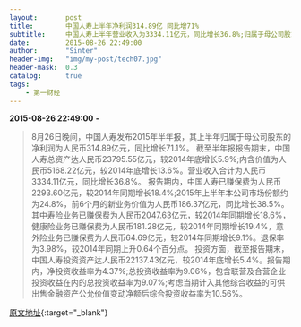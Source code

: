 ```yaml
---
layout:       post
title:        中国人寿上半年净利润314.89亿 同比增71%
subtitle:     中国人寿上半年营业收入为3334.11亿元，同比增长36.8%;归属于母公司股东的净利润314.89亿元，同比增长71.1%。
date:         2015-08-26 22:49:00
author:       "Sinter"
header-img:   "img/my-post/tech07.jpg"
header-mask:  0.3
catalog:      true
tags:
    - 第一财经
---
```


**2015-08-26 22:49:00**  **-**

> 8月26日晚间，中国人寿发布2015年半年报，其上半年归属于母公司股东的净利润为人民币314.89亿元，同比增长71.1%。
截至半年报报告期末，中国人寿总资产达人民币23795.55亿元，较2014年底增长5.9%;内含价值为人民币5168.22亿元，较2014年底增长13.6%。营业收入合计为人民币3334.11亿元，同比增长36.8%。
报告期内，中国人寿已赚保费为人民币2293.60亿元，较2014年同期增长18.4%;2015年上半年本公司市场份额约为24.8%，前6个月的新业务价值为人民币186.37亿元，同比增长38.5%。其中寿险业务已赚保费为人民币2047.63亿元，较2014年同期增长18.6%，健康险业务已赚保费为人民币181.28亿元，较2014年同期增长19.4%，意外险业务已赚保费为人民币64.69亿元，较2014年同期增长9.1%。退保率为3.98%，较2014年同期上升0.64个百分点。
投资方面，截至报告期末，中国人寿投资资产达人民币22137.43亿元，较2014年底增长5.4%。报告期内，净投资收益率为4.37%;总投资收益率为9.06%，包含联营及合营企业投资收益在内的总投资收益率为9.07%;考虑当期计入其他综合收益的可供出售金融资产公允价值变动净额后综合投资收益率为10.56%。


[原文地址](http://www.yicai.com/news/4677693.html){:target="_blank"}


